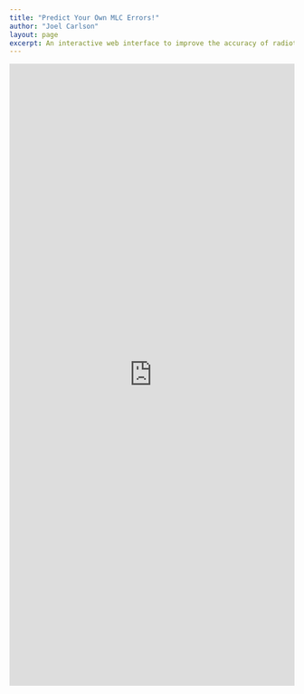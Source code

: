 ```yaml
---
title: "Predict Your Own MLC Errors!"
author: "Joel Carlson"
layout: page
excerpt: An interactive web interface to improve the accuracy of radiotherapy plans
---
```


<iframe src="https://jnkcarlson.shinyapps.io/MLCPredictionDash" style="border: none; width: 100%; height: 1100px"></iframe>

